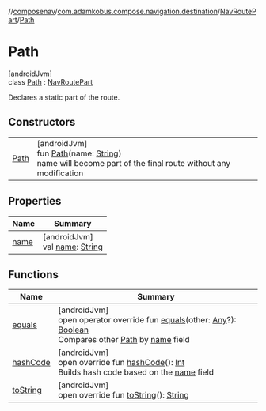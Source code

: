 //[composenav](../../../../index.md)/[com.adamkobus.compose.navigation.destination](../../index.md)/[NavRoutePart](../index.md)/[Path](index.md)

# Path

[androidJvm]\
class [Path](index.md) : [NavRoutePart](../index.md)

Declares a static part of the route.

## Constructors

| | |
|---|---|
| [Path](-path.md) | [androidJvm]<br>fun [Path](-path.md)(name: [String](https://kotlinlang.org/api/latest/jvm/stdlib/kotlin/-string/index.html))<br>name will become part of the final route without any modification |

## Properties

| Name | Summary |
|---|---|
| [name](name.md) | [androidJvm]<br>val [name](name.md): [String](https://kotlinlang.org/api/latest/jvm/stdlib/kotlin/-string/index.html) |

## Functions

| Name | Summary |
|---|---|
| [equals](equals.md) | [androidJvm]<br>open operator override fun [equals](equals.md)(other: [Any](https://kotlinlang.org/api/latest/jvm/stdlib/kotlin/-any/index.html)?): [Boolean](https://kotlinlang.org/api/latest/jvm/stdlib/kotlin/-boolean/index.html)<br>Compares other [Path](index.md) by [name](name.md) field |
| [hashCode](hash-code.md) | [androidJvm]<br>open override fun [hashCode](hash-code.md)(): [Int](https://kotlinlang.org/api/latest/jvm/stdlib/kotlin/-int/index.html)<br>Builds hash code based on the [name](name.md) field |
| [toString](to-string.md) | [androidJvm]<br>open override fun [toString](to-string.md)(): [String](https://kotlinlang.org/api/latest/jvm/stdlib/kotlin/-string/index.html) |
